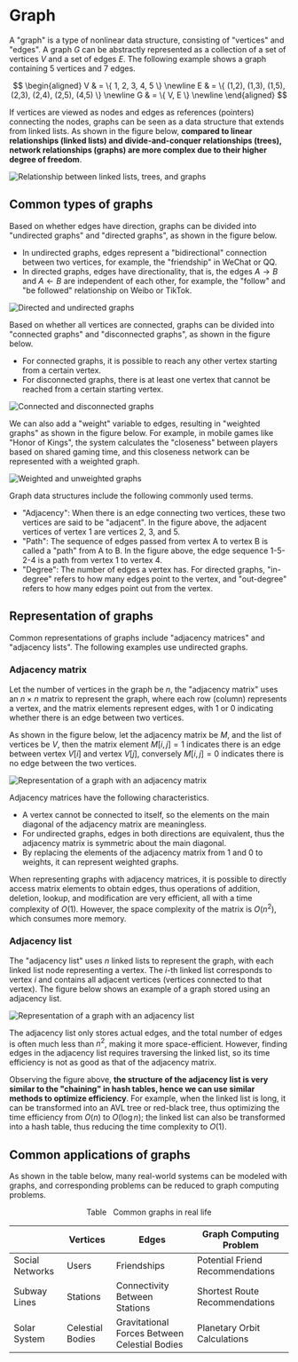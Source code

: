 # Graph

A "graph" is a type of nonlinear data structure, consisting of "vertices" and "edges". A graph $G$ can be abstractly represented as a collection of a set of vertices $V$ and a set of edges $E$. The following example shows a graph containing 5 vertices and 7 edges.

$$
\begin{aligned}
V & = \{ 1, 2, 3, 4, 5 \} \newline
E & = \{ (1,2), (1,3), (1,5), (2,3), (2,4), (2,5), (4,5) \} \newline
G & = \{ V, E \} \newline
\end{aligned}
$$

If vertices are viewed as nodes and edges as references (pointers) connecting the nodes, graphs can be seen as a data structure that extends from linked lists. As shown in the figure below, **compared to linear relationships (linked lists) and divide-and-conquer relationships (trees), network relationships (graphs) are more complex due to their higher degree of freedom**.

![Relationship between linked lists, trees, and graphs](graph.assets/linkedlist_tree_graph.png)

## Common types of graphs

Based on whether edges have direction, graphs can be divided into "undirected graphs" and "directed graphs", as shown in the figure below.

- In undirected graphs, edges represent a "bidirectional" connection between two vertices, for example, the "friendship" in WeChat or QQ.
- In directed graphs, edges have directionality, that is, the edges $A \rightarrow B$ and $A \leftarrow B$ are independent of each other, for example, the "follow" and "be followed" relationship on Weibo or TikTok.

![Directed and undirected graphs](graph.assets/directed_graph.png)

Based on whether all vertices are connected, graphs can be divided into "connected graphs" and "disconnected graphs", as shown in the figure below.

- For connected graphs, it is possible to reach any other vertex starting from a certain vertex.
- For disconnected graphs, there is at least one vertex that cannot be reached from a certain starting vertex.

![Connected and disconnected graphs](graph.assets/connected_graph.png)

We can also add a "weight" variable to edges, resulting in "weighted graphs" as shown in the figure below. For example, in mobile games like "Honor of Kings", the system calculates the "closeness" between players based on shared gaming time, and this closeness network can be represented with a weighted graph.

![Weighted and unweighted graphs](graph.assets/weighted_graph.png)

Graph data structures include the following commonly used terms.

- "Adjacency": When there is an edge connecting two vertices, these two vertices are said to be "adjacent". In the figure above, the adjacent vertices of vertex 1 are vertices 2, 3, and 5.
- "Path": The sequence of edges passed from vertex A to vertex B is called a "path" from A to B. In the figure above, the edge sequence 1-5-2-4 is a path from vertex 1 to vertex 4.
- "Degree": The number of edges a vertex has. For directed graphs, "in-degree" refers to how many edges point to the vertex, and "out-degree" refers to how many edges point out from the vertex.

## Representation of graphs

Common representations of graphs include "adjacency matrices" and "adjacency lists". The following examples use undirected graphs.

### Adjacency matrix

Let the number of vertices in the graph be $n$, the "adjacency matrix" uses an $n \times n$ matrix to represent the graph, where each row (column) represents a vertex, and the matrix elements represent edges, with $1$ or $0$ indicating whether there is an edge between two vertices.

As shown in the figure below, let the adjacency matrix be $M$, and the list of vertices be $V$, then the matrix element $M[i, j] = 1$ indicates there is an edge between vertex $V[i]$ and vertex $V[j]$, conversely $M[i, j] = 0$ indicates there is no edge between the two vertices.

![Representation of a graph with an adjacency matrix](graph.assets/adjacency_matrix.png)

Adjacency matrices have the following characteristics.

- A vertex cannot be connected to itself, so the elements on the main diagonal of the adjacency matrix are meaningless.
- For undirected graphs, edges in both directions are equivalent, thus the adjacency matrix is symmetric about the main diagonal.
- By replacing the elements of the adjacency matrix from $1$ and $0$ to weights, it can represent weighted graphs.

When representing graphs with adjacency matrices, it is possible to directly access matrix elements to obtain edges, thus operations of addition, deletion, lookup, and modification are very efficient, all with a time complexity of $O(1)$. However, the space complexity of the matrix is $O(n^2)$, which consumes more memory.

### Adjacency list

The "adjacency list" uses $n$ linked lists to represent the graph, with each linked list node representing a vertex. The $i$-th linked list corresponds to vertex $i$ and contains all adjacent vertices (vertices connected to that vertex). The figure below shows an example of a graph stored using an adjacency list.

![Representation of a graph with an adjacency list](graph.assets/adjacency_list.png)

The adjacency list only stores actual edges, and the total number of edges is often much less than $n^2$, making it more space-efficient. However, finding edges in the adjacency list requires traversing the linked list, so its time efficiency is not as good as that of the adjacency matrix.

Observing the figure above, **the structure of the adjacency list is very similar to the "chaining" in hash tables, hence we can use similar methods to optimize efficiency**. For example, when the linked list is long, it can be transformed into an AVL tree or red-black tree, thus optimizing the time efficiency from $O(n)$ to $O(\log n)$; the linked list can also be transformed into a hash table, thus reducing the time complexity to $O(1)$.

## Common applications of graphs

As shown in the table below, many real-world systems can be modeled with graphs, and corresponding problems can be reduced to graph computing problems.

<p align="center"> Table <id> &nbsp; Common graphs in real life </p>

|                 | Vertices         | Edges                                         | Graph Computing Problem          |
| --------------- | ---------------- | --------------------------------------------- | -------------------------------- |
| Social Networks | Users            | Friendships                                   | Potential Friend Recommendations |
| Subway Lines    | Stations         | Connectivity Between Stations                 | Shortest Route Recommendations   |
| Solar System    | Celestial Bodies | Gravitational Forces Between Celestial Bodies | Planetary Orbit Calculations     |
